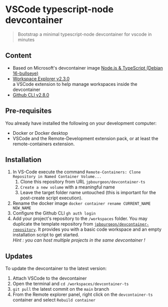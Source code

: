 # VSCode typescript-node devcontainer

> Bootstrap a minimal typescript-node devcontainer for vscode in minutes

## Content

- Based on Microsoft's devcontainer image [Node.js & TypeScript (Debian 16-bullseye)](https://github.com/microsoft/vscode-dev-containers/tree/main/containers/typescript-node)
- [Workspace Explorer v2.3.0](https://marketplace.visualstudio.com/items?itemName=tomsaunders-code.workspace-explorer)  
  a VSCode extension to help manage workspaces inside the devcontainer
- [Github CLI v2.8.0](https://github.com/cli/cli/releases/v2.8.0)

## Pre-requisites

You already have installed the following on your development computer:

- Docker or Docker desktop
- VSCode and the Remote-Development extension pack, or at least the remote-containers extension.

## Installation

1. In VS-Code execute the command `Remote-Containers: Clone Repository in Named Container Volume...`
   1. Clone this repository from URL `jpbourgeon/devcontainer-ts`
   1. `Create a new volume` with a meaningful name
   1. Leave the target folder name untouched (this is important for the post-create script execution).
1. Rename the docker image `docker container rename CURRENT_NAME NEW_NAME`
1. Configure the Github CLI `gh auth login`
1. Add your project's repository to the `/workspaces` folder. You may duplicate the template repository from [`jpbourgeon/devcontainer-repository`](https://github.com/jpbourgeon/devcontainer-repository). It provides you with a basic code workspace and an empty installation script to get started.  
   _Hint : you can host multiple projects in the same devcontainer !_

## Updates

To update the devcontainer to the latest version:

1. Attach VSCode to the devcontainer
1. Open the terminal and `cd /workspaces/devcontainer-ts`
1. `git pull` the latest commit on the `main` branch
1. From the Remote explorer panel, right click on the `devcontainer-ts` container and select `Rebuild container`
